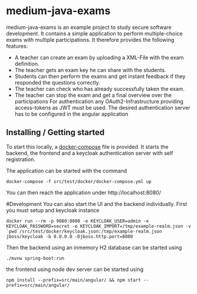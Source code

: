 # medium-java-exams
medium-java-exams is an example project to study secure software development. 
It contains a simple application to perform multiple-choice exams with multiple participations. 
It therefore provides the following features:
- A teacher can create an exam by uploading a XML-File with the exam definition. 
- The teacher gets an exam key he can share with the students.
- Students can then perform the exams and get instant feedback if they responded the questions correctly.
- The teacher can check who has already successfully taken the exam.
- The teacher can stop the exam and get a final overview over the participations
For authentication any OAuth2-Infrastructure providing access-tokens as JWT must be used. 
The desired authentication server has to be configured in the angular application

## Installing / Getting started
To start this locally, a [docker-compose](./src/test/docker/docker-compose.yml) file is provided. 
It starts the backend, the frontend and a keycloak authentication server with self registration.

The application can be started with the command
```
docker-compose -f src/test/docker/docker-compose.yml up
```
You can then reach the application under http://localhost:8080/

#Development
You can also start the UI and the backend individually. First you must setup and keycloak instance
```
docker run --rm -p 9080:8080 -e KEYCLOAK_USER=admin -e KEYCLOAK_PASSWORD=secret -e KEYCLOAK_IMPORT=/tmp/example-realm.json -v `pwd`/src/test/docker/keycloak.json:/tmp/example-realm.json jboss/keycloak -b 0.0.0.0 -Djboss.http.port=8080
```

Then the backend using an inmemory H2 database can be started using
```
./mvnw spring-boot:run
```

the frontend using node dev server can be started using
```
npm install --prefix=src/main/angular/ && npm start --prefix=src/main/angular/
```

